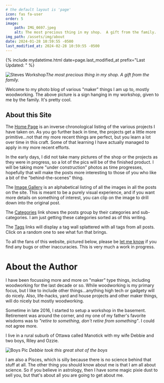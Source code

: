 ```yaml
---
# the default layout is 'page'
icon: fas fa-user
order: 5
image: 
    path: IMG_0697.jpeg
    alt: The most precious thing in my shop.  A gift from the family.
img_path: /assets/img/about
date: 2024-01-28 10:59:55 -0500
last_modified_at: 2024-02-28 10:59:55 -0500
---
```

{% include mydatetime.html date=page.last_modified_at prefix="Last Updated: " %}

![Steves Workshop]_The most precious thing in my shop.  A gift from the family._

Welcome to my photo blog of various "maker" things I am up to, mostly woodworking.  The above picture is a sign hanging in my workshop, given to me by the family.  It's pretty cool.

## About this Site

The [Home Page](/) is an inverse chronological listing of the various projects I have taken on.  As you go further back in time, the projects get a little more primitive...not that my more recent things are perfect, but you learn a lot over time in this craft.  Some of that learning I have actually managed to apply in my more recent efforts.

In the early days, I did not take many pictures of the shop or the projects as they were in progress, so a lot of the pics will be of the finished product.  I will be taking more "under construction" photos as time progresses, hopefully that will make the posts more interesting to those of you who like a bit of the "behind-the-scenes" thing.

The [Image Gallery](/gallery) is an alphabetical listing of all the images in all the posts on the site.  This is meant to be a purely visual experience, and if you want more details on something of interest, you can clip on the image to drill down into the original post.

The [Categories](/categories) link shows the posts group by their categories and sub-categories.  I am just getting these categories sorted as of this writing.

The [Tags](/tags) links will display a tag wall splattered with all tags from all posts.  Click on a random one to see what fun that brings.

To all the fans of this website, pictured below, please be [let me know](mailto:steveng57@outlook.com) if you find any bugs or other inaccuracies.  This is very much a work in progress.

# About the Author

I have been focussing more and more on "maker" type things, including woodworking for the last decade or so. While woodworking is my primary focus, but I like to include other things...anything high tech or gadgety will do nicely. Also, life-hacks, yard and house projects and other maker things, will do nicely but mostly woodworking.

Sometime in late 2016, I started to setup a workshop in the basement.  Retirement was around the corner, and my one of my father's favorite wisdoms was to _"retire to something, don't retire from something"_.  I could not agree more.

I live in a rural suburb of Ottawa called Manotick with my wife Debbie and two boys, Riley and Ozzie.

![Boys Pic]
_Debbie took this great shot of the boys_

I am also a Pisces, which is silly because there is no science behind that stuff at all.  The other thing you should know about me is that I am all about science.  So if you believe in astrology, then I have some magic pixie dust to sell you, but that's about all you are going to get about me.

[Boys Pic]: 20150131_134612.jpg
[Steves Workshop]: IMG_0697.jpeg

